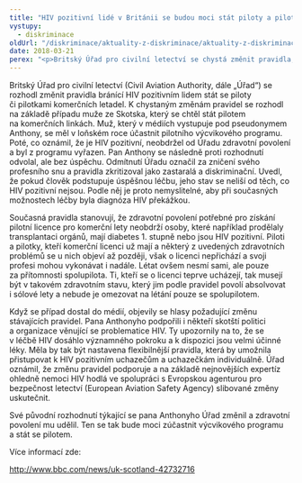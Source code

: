 ```yaml
---
title: "HIV pozitivní lidé v Británii se budou moci stát piloty a pilotkami"
vystupy:
  - diskriminace
oldUrl: "/diskriminace/aktuality-z-diskriminace/aktuality-z-diskriminace-2018/hiv-pozitivni-lide-v-britanii-se-budou-moci-stat-piloty-a-pilotkami/"
date: 2018-03-21
perex: "<p>Britský Úřad pro civilní letectví se chystá změnit pravidla, která HIV pozitivním lidem omezují pilotování na komerčních linkách.</p>"
---
```


<!-- imported from the old website -->

<p>Britský Úřad pro civilní letectví (Civil Aviation Authority, dále „Úřad“) se rozhodl změnit pravidla bránící HIV pozitivním lidem stát se piloty či pilotkami komerčních letadel. K chystaným změnám pravidel se rozhodl na základě případu muže ze Skotska, který se chtěl stát pilotem na komerčních linkách. Muž, který v médiích vystupuje pod pseudonymem Anthony, se měl v loňském roce účastnit pilotního výcvikového programu. Poté, co oznámil, že je HIV pozitivní, neobdržel od Úřadu zdravotní povolení a byl z programu vyřazen. Pan Anthony se následně proti rozhodnutí odvolal, ale bez úspěchu. Odmítnutí Úřadu označil za zničení svého profesního snu a pravidla zkritizoval jako zastaralá a diskriminační. Uvedl, že pokud člověk podstupuje úspěšnou léčbu, jeho stav se neliší od těch, co HIV pozitivní nejsou. Podle něj je proto nemyslitelné, aby při současných možnostech léčby byla diagnóza HIV překážkou.</p> <p>Současná pravidla stanovují, že zdravotní povolení potřebné pro získání pilotní licence pro komerční lety neobdrží osoby, které například prodělaly transplantaci orgánů, mají diabetes 1. stupně nebo jsou HIV pozitivní. Piloti a pilotky, kteří komerční licenci už mají a některý z uvedených zdravotních problémů se u nich objeví až později, však o licenci nepřichází a svoji profesi mohou vykonávat i nadále. Létat ovšem nesmí sami, ale pouze za přítomnosti spolupilota. Ti, kteří se o licenci teprve ucházejí, tak musejí být v takovém zdravotním stavu, který jim podle pravidel povolí absolvovat i sólové lety a nebude je omezovat na létání pouze se spolupilotem.</p> <p>Když se případ dostal do médií, objevily se hlasy požadující změnu stávajících pravidel. Pana Anthonyho podpořili i někteří skotští politici a organizace věnující se problematice HIV. Ty upozornily na to, že se v léčbě HIV dosáhlo významného pokroku a k dispozici jsou velmi účinné léky. Měla by tak být nastavena flexibilnější pravidla, která by umožnila přistupovat k HIV pozitivním uchazečům a uchazečkám individuálně. Úřad oznámil, že změnu pravidel podporuje a na základě nejnovějších expertíz ohledně nemoci HIV hodlá ve spolupráci s Evropskou agenturou pro bezpečnost letectví (European Aviation Safety Agency) slibované změny uskutečnit.</p> <p>Své původní rozhodnutí týkající se pana Anthonyho Úřad změnil a zdravotní povolení mu udělil. Ten se tak bude moci zúčastnit výcvikového programu a stát se pilotem.</p> <p>Více informací zde:</p> <a title="Otevření do nového okna" href="http://www.bbc.com/news/uk-scotland-42732716" target="_blank">http://www.bbc.com/news/uk-scotland-42732716</a> 
